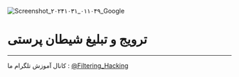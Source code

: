 ![Screenshot_۲۰۲۴۱۰۳۱_۰۱۱۰۴۹_Google](https://github.com/user-attachments/assets/ea40fc01-6468-4f2b-acae-0f5499b9446a)
# ترویج و تبلیغ شیطان پرستی
--------------------
کانال آموزش تلگرام ما :
[@Filtering_Hacking](https://t.me/Filtering_Hacking)
